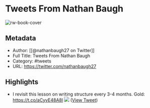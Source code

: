 # Tweets From Nathan Baugh

![rw-book-cover](https://pbs.twimg.com/profile_images/1753249055734448129/97vmF9r8.jpg)

## Metadata
- Author: [[@nathanbaugh27 on Twitter]]
- Full Title: Tweets From Nathan Baugh
- Category: #tweets
- URL: https://twitter.com/nathanbaugh27

## Highlights
- I revisit this lesson on writing structure every 3-4 months.
  Gold: https://t.co/aCyvE48A8l
  ![](https://pbs.twimg.com/media/FhXw0aPWIAMO3fn.jpg) ([View Tweet](https://twitter.com/nathanbaugh27/status/1591442834053529601))
